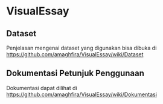 # VisualEssay

## Dataset 
Penjelasan mengenai dataset yang digunakan bisa dibuka di https://github.com/amaghfira/VisualEssay/wiki/Dataset 

## Dokumentasi Petunjuk Penggunaan
Dokumentasi dapat dilihat di https://github.com/amaghfira/VisualEssay/wiki/Dokumentasi
